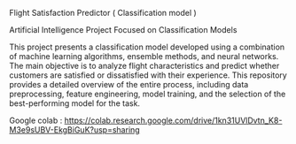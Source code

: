 Flight Satisfaction Predictor ( Classification model )

Artificial Intelligence Project Focused on Classification Models

This project presents a classification model developed using a combination of machine learning algorithms, ensemble methods, and neural networks. The main objective is to analyze flight characteristics and predict whether customers are satisfied or dissatisfied with their experience. This repository provides a detailed overview of the entire process, including data preprocessing, feature engineering, model training, and the selection of the best-performing model for the task.

Google colab : https://colab.research.google.com/drive/1kn31UVlDvtn_K8-M3e9sUBV-EkgBiGuK?usp=sharing
